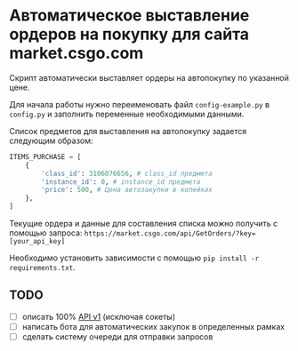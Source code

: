 # Автоматическое выставление ордеров на покупку для сайта market.csgo.com

Скрипт автоматически выставляет ордеры на автопокупку по указанной цене.

Для начала работы нужно переименовать файл `config-example.py` в `config.py`
и заполнить переменные необходимыми данными.

Список предметов для выставления на автопокупку задается следующим образом:
```python
ITEMS_PURCHASE = [
    {
        'class_id': 3106076656, # class_id предмета
        'instance_id': 0, # instance_id предмета
        'price': 500, # Цена автозакупки в копейках
    },
]
```

Текущие ордера и данные для составления списка можно получить с помощью запроса: `https://market.csgo.com/api/GetOrders/?key=[your_api_key]`

Необходимо установить зависимости с помощью `pip install -r requirements.txt`.

## TODO

- [ ] описать 100% [API v1](https://market.csgo.com/docs) (исключая сокеты)
- [ ] написать бота для автоматических закупок в определенных рамках
- [ ] сделать систему очереди для отправки запросов
